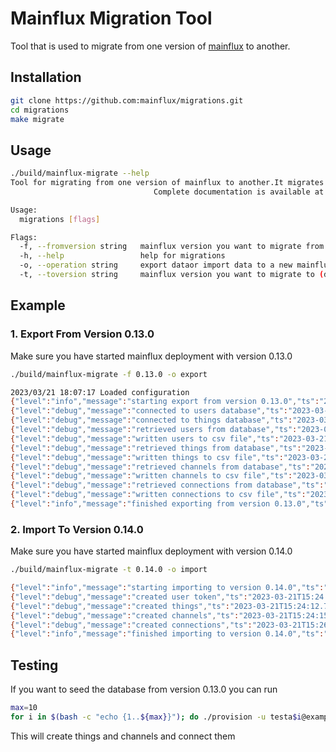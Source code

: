 # Mainflux Migration Tool

Tool that is used to migrate from one version of [mainflux][mainfluxLink] to another.

## Installation

```bash
git clone https://github.com:mainflux/migrations.git
cd migrations
make migrate
```

## Usage

```bash
./build/mainflux-migrate --help
Tool for migrating from one version of mainflux to another.It migrates things, channels and thier connections.
                                Complete documentation is available at https://docs.mainflux.io

Usage:
  migrations [flags]

Flags:
  -f, --fromversion string   mainflux version you want to migrate from (default "0.13.0")
  -h, --help                 help for migrations
  -o, --operation string     export dataor import data to a new mainflux deployment (default "export")
  -t, --toversion string     mainflux version you want to migrate to (default "0.14.0")
```

## Example

### 1. Export From Version 0.13.0

Make sure you have started mainflux deployment with version 0.13.0

```bash
./build/mainflux-migrate -f 0.13.0 -o export

2023/03/21 18:07:17 Loaded configuration
{"level":"info","message":"starting export from version 0.13.0","ts":"2023-03-21T15:07:17.315215382Z"}
{"level":"debug","message":"connected to users database","ts":"2023-03-21T15:07:17.320802332Z"}
{"level":"debug","message":"connected to things database","ts":"2023-03-21T15:07:17.325035945Z"}
{"level":"debug","message":"retrieved users from database","ts":"2023-03-21T15:07:17.32749626Z"}
{"level":"debug","message":"written users to csv file","ts":"2023-03-21T15:07:17.328086728Z"}
{"level":"debug","message":"retrieved things from database","ts":"2023-03-21T15:07:17.345744676Z"}
{"level":"debug","message":"written things to csv file","ts":"2023-03-21T15:07:17.353103031Z"}
{"level":"debug","message":"retrieved channels from database","ts":"2023-03-21T15:07:17.364124658Z"}
{"level":"debug","message":"written channels to csv file","ts":"2023-03-21T15:07:17.371581915Z"}
{"level":"debug","message":"retrieved connections from database","ts":"2023-03-21T15:07:17.421364996Z"}
{"level":"debug","message":"written connections to csv file","ts":"2023-03-21T15:07:17.44838793Z"}
{"level":"info","message":"finished exporting from version 0.13.0","ts":"2023-03-21T15:07:17.448434447Z"}
```

### 2. Import To Version 0.14.0

Make sure you have started mainflux deployment with version 0.14.0

```bash
./build/mainflux-migrate -t 0.14.0 -o import

{"level":"info","message":"starting importing to version 0.14.0","ts":"2023-03-21T15:24:09.439589085Z"}
{"level":"debug","message":"created user token","ts":"2023-03-21T15:24:09.508898562Z"}
{"level":"debug","message":"created things","ts":"2023-03-21T15:24:12.748550379Z"}
{"level":"debug","message":"created channels","ts":"2023-03-21T15:24:15.504673694Z"}
{"level":"debug","message":"created connections","ts":"2023-03-21T15:26:41.718172029Z"}
{"level":"info","message":"finished importing to version 0.14.0","ts":"2023-03-21T15:26:41.719890531Z"} 
```

## Testing

If you want to seed the database from version 0.13.0 you can run

```bash
max=10
for i in $(bash -c "echo {1..${max}}"); do ./provision -u testa$i@example.com -p 12345678 --num 50 --prefix seed; done
```

This will create things and channels and connect them

[mainfluxLink]: https://github.com/mainflux/mainflux
